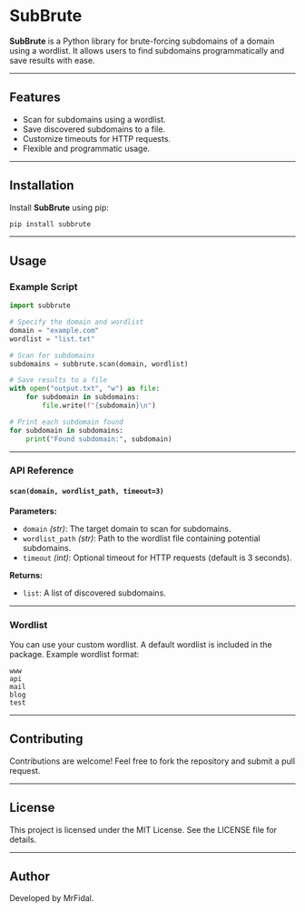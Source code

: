 # SubBrute

**SubBrute** is a Python library for brute-forcing subdomains of a domain using a wordlist. It allows users to find subdomains programmatically and save results with ease.

---

## Features

- Scan for subdomains using a wordlist.
- Save discovered subdomains to a file.
- Customize timeouts for HTTP requests.
- Flexible and programmatic usage.

---

## Installation

Install **SubBrute** using pip:

```bash
pip install subbrute
```

---

## Usage

### Example Script

```python
import subbrute

# Specify the domain and wordlist
domain = "example.com"
wordlist = "list.txt"

# Scan for subdomains
subdomains = subbrute.scan(domain, wordlist)

# Save results to a file
with open("output.txt", "w") as file:
    for subdomain in subdomains:
        file.write(f"{subdomain}\n")

# Print each subdomain found
for subdomain in subdomains:
    print("Found subdomain:", subdomain)
```

---

### API Reference

#### **`scan(domain, wordlist_path, timeout=3)`**

**Parameters:**
- `domain` *(str)*: The target domain to scan for subdomains.
- `wordlist_path` *(str)*: Path to the wordlist file containing potential subdomains.
- `timeout` *(int)*: Optional timeout for HTTP requests (default is 3 seconds).

**Returns:**
- `list`: A list of discovered subdomains.

---

### Wordlist

You can use your custom wordlist. A default wordlist is included in the package. Example wordlist format:

```
www
api
mail
blog
test
```

---

## Contributing

Contributions are welcome! Feel free to fork the repository and submit a pull request.

---

## License

This project is licensed under the MIT License. See the LICENSE file for details.

---

## Author

Developed by MrFidal.


